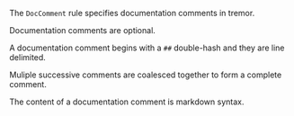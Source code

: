 The `DocComment` rule specifies documentation comments in tremor.

Documentation comments are optional.

A documentation comment begins with a `##` double-hash and they are line delimited.

Muliple successive comments are coalesced together to form a complete comment.

The content of a documentation comment is markdown syntax.

